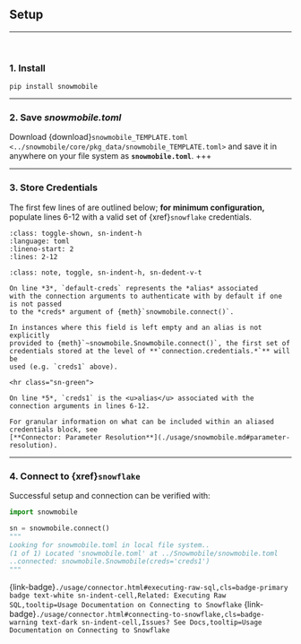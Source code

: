 ## Setup
---

<br>

### 1. Install
`pip install snowmobile`

<hr class="sn-spacer">

### 2. Save *snowmobile.toml*
Download {download}`snowmobile_TEMPLATE.toml <../snowmobile/core/pkg_data/snowmobile_TEMPLATE.toml>` 
and save it in anywhere on your file system as **`snowmobile.toml`**.
+++

<hr class="sn-spacer">

### 3. Store Credentials
The first few lines of [](./usage/snowmobile_toml.md) are outlined below; **for 
minimum configuration,** populate lines 6-12 with a valid set of {xref}`snowflake` 
credentials.

`````{literalinclude} ../snowmobile/core/pkg_data/snowmobile_TEMPLATE.toml
:class: toggle-shown, sn-indent-h
:language: toml
:lineno-start: 2
:lines: 2-12
`````

````{admonition} More Info
:class: note, toggle, sn-indent-h, sn-dedent-v-t

On line *3*, `default-creds` represents the *alias* associated
with the connection arguments to authenticate with by default if one is not passed 
to the *creds* argument of {meth}`snowmobile.connect()`.
 
In instances where this field is left empty and an alias is not explicitly
provided to {meth}`~snowmobile.Snowmobile.connect()`, the first set of 
credentials stored at the level of **`connection.credentials.*`** will be 
used (e.g. `creds1` above).

<hr class="sn-green">

On line *5*, `creds1` is the <u>alias</u> associated with the connection arguments in lines 6-12.

For granular information on what can be included within an aliased credentials block, see
[**Connector: Parameter Resolution**](./usage/snowmobile.md#parameter-resolution).
````

<hr class="sn-spacer">

### 4. Connect to {xref}`snowflake`
Successful setup and connection can be verified with:
```python
import snowmobile

sn = snowmobile.connect()
"""
Looking for snowmobile.toml in local file system..
(1 of 1) Located 'snowmobile.toml' at ../Snowmobile/snowmobile.toml
..connected: snowmobile.Snowmobile(creds='creds1')
"""
```

{link-badge}`./usage/connector.html#executing-raw-sql,cls=badge-primary badge text-white sn-indent-cell,Related: Executing Raw SQL,tooltip=Usage Documentation on Connecting to Snowflake`
{link-badge}`./usage/connector.html#connecting-to-snowflake,cls=badge-warning text-dark sn-indent-cell,Issues? See Docs,tooltip=Usage Documentation on Connecting to Snowflake`

<br>
